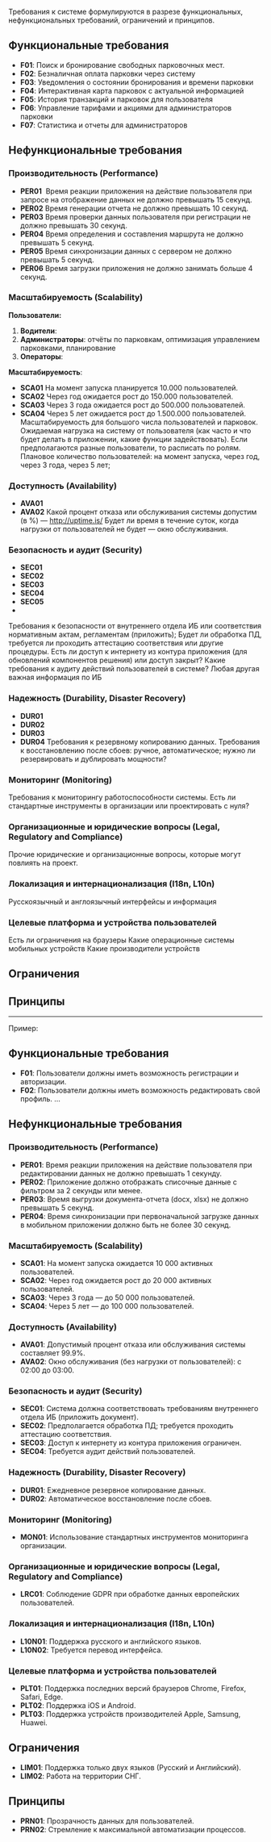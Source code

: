 
Требования к системе формулируются в разрезе функциональных, нефункциональных требований, ограничений и принципов.

## Функциональные требования

* **F01**: Поиск и бронирование свободных парковочных мест.
* **F02**: Безналичная оплата парковки через систему
* **F03**: Уведомления о состоянии бронирования и времени парковки
* **F04**: Интерактивная карта парковок с актуальной информацией
* **F05**: История транзакций и парковок для пользователя
* **F06**: Управление тарифами и акциями для администраторов парковки
* **F07**: Статистика и отчеты для администраторов

## Нефункциональные требования

### Производительность (Performance)

* **PER01**  Время реакции приложения на действие пользователя при запросе на отображение данных не должно превышать 15 секунд.
* **PER02** Время генерации отчета не должно превышать 10 секунд.
* **PER03** Время проверки данных пользователя при регистрации не должно превышать 30 секунд.
* **PER04** Время определения и составления маршрута не должно превышать 5 секунд.
* **PER05** Время синхронизации данных с сервером не должно превышать 5 секунд.
* **PER06** Время загрузки приложения не должно занимать больше 4 секунд.


### Масштабируемость (Scalability)

**Пользователи:**
1. **Водители**: 
2. **Администраторы**: отчёты по парковкам, оптимизация управлением парковками, планирование 
3. **Операторы**:

**Масштабируемость**:
* **SCA01** На момент запуска планируется 10.000 пользователей.
* **SCA02** Через год ожидается рост до 150.000 пользователей.
* **SCA03** Через 3 года ожидается рост до 500.000 пользователей.
* **SCA04** Через 5 лет ожидается рост до 1.500.000 пользователей.
Масштабируемость для большого числа пользователей и парковок.
Ожидаемая нагрузка на систему от пользователя (как часто и что будет делать в приложении, какие функции задействовать). Если предполагаются разные пользователи, то расписать по ролям.
Плановое количество пользователей: на момент запуска, через год, через 3 года, через 5 лет;


### Доступность (Availability)

* **AVA01** 
* **AVA02**
Какой процент отказа или обслуживания системы допустим (в %) — http://uptime.is/
Будет ли время в течение суток, когда нагрузки от пользователей не будет — окно обслуживания.


### Безопасность и аудит (Security)

* **SEC01**
* **SEC02**
* **SEC03**
* **SEC04**
* **SEC05**
* 
Требования к безопасности от внутреннего отдела ИБ или соответствия нормативным актам, регламентам (приложить);
Будет ли обработка ПД, требуется ли проходить аттестацию соответствия или другие процедуры. 
Есть ли доступ к интернету из контура приложения (для обновлений компонентов решения) или доступ закрыт?
Какие требования к аудиту действий пользователей в системе?
Любая другая важная информация по ИБ


### Надежность (Durability, Disaster Recovery)

* **DUR01**
* **DUR02**
* **DUR03**
* **DUR04**
Требования к резервному копированию данных.
Требования к восстановлению после сбоев: ручное, автоматическое; нужно ли резервировать и дублировать мощности?


### Мониторинг (Monitoring)

Требования к мониторингу работоспособности системы. Есть ли стандартные инструменты в организации или проектировать с нуля?


### Организационные и юридические вопросы (Legal, Regulatory and Compliance)

Прочие юридические и организационные вопросы, которые могут повлиять на проект.

### Локализация и интернационализация (I18n, L10n)

Русскоязычный и англоязычный интерфейсы и информация

### Целевые платформа и устройства пользователей

Есть ли ограничения на браузеры
Какие операционные системы мобильных устройств
Какие производители устройств


## Ограничения


## Принципы


----

Пример:

## Функциональные требования

- **F01**: Пользователи должны иметь возможность регистрации и авторизации.
- **F02**: Пользователи должны иметь возможность редактировать свой профиль.
...

## Нефункциональные требования

### Производительность (Performance)

- **PER01**: Время реакции приложения на действие пользователя при редактировании данных не должно превышать 1 секунду.
- **PER02**: Приложение должно отображать списочные данные с фильтром за 2 секунды или менее.
- **PER03**: Время выгрузки документа-отчета (docx, xlsx) не должно превышать 5 секунд.
- **PER04**: Время синхронизации при первоначальной загрузке данных в мобильном приложении должно быть не более 30 секунд.

### Масштабируемость (Scalability)

- **SCA01**: На момент запуска ожидается 10 000 активных пользователей.
- **SCA02**: Через год ожидается рост до 20 000 активных пользователей.
- **SCA03**: Через 3 года — до 50 000 пользователей.
- **SCA04**: Через 5 лет — до 100 000 пользователей.

### Доступность (Availability)

- **AVA01**: Допустимый процент отказа или обслуживания системы составляет 99.9%.
- **AVA02**: Окно обслуживания (без нагрузки от пользователей): с 02:00 до 03:00.

### Безопасность и аудит (Security)

- **SEC01**: Система должна соответствовать требованиям внутреннего отдела ИБ (приложить документ).
- **SEC02**: Предполагается обработка ПД; требуется проходить аттестацию соответствия.
- **SEC03**: Доступ к интернету из контура приложения ограничен.
- **SEC04**: Требуется аудит действий пользователей.

### Надежность (Durability, Disaster Recovery)

- **DUR01**: Ежедневное резервное копирование данных.
- **DUR02**: Автоматическое восстановление после сбоев.

### Мониторинг (Monitoring)

- **MON01**: Использование стандартных инструментов мониторинга организации.

### Организационные и юридические вопросы (Legal, Regulatory and Compliance)

- **LRC01**: Соблюдение GDPR при обработке данных европейских пользователей.

### Локализация и интернационализация (I18n, L10n)

- **L10N01**: Поддержка русского и английского языков.
- **L10N02**: Требуется перевод интерфейса.

### Целевые платформа и устройства пользователей

- **PLT01**: Поддержка последних версий браузеров Chrome, Firefox, Safari, Edge.
- **PLT02**: Поддержка iOS и Android.
- **PLT03**: Поддержка устройств производителей Apple, Samsung, Huawei.

## Ограничения

- **LIM01**: Поддержка только двух языков (Русский и Английский).
- **LIM02**: Работа на территории СНГ.

## Принципы

- **PRN01**: Прозрачность данных для пользователей.
- **PRN02**: Стремление к максимальной автоматизации процессов.

